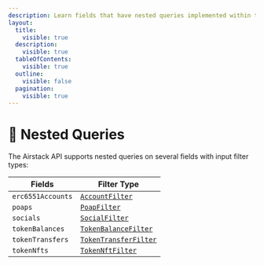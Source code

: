 ```yaml
---
description: Learn fields that have nested queries implemented within the Airstack API.
layout:
  title:
    visible: true
  description:
    visible: true
  tableOfContents:
    visible: true
  outline:
    visible: false
  pagination:
    visible: true
---
```


# 🥅 Nested Queries

The Airstack API supports nested queries on several fields with input filter types:

| Fields            | Filter Type                                                                      |
| ----------------- | -------------------------------------------------------------------------------- |
| `erc6551Accounts` | [`AccountFilter`](../api-reference/accounts-api/#inputs-and-filters)             |
| `poaps`           | [`PoapFilter`](../api-reference/poaps-api/#inputs-and-filters)                   |
| `socials`         | [`SocialFilter`](../api-reference/socials-api/#inputs-and-filters)               |
| `tokenBalances`   | [`TokenBalanceFilter`](../api-reference/tokenbalances-api/#inputs-and-filters)   |
| `tokenTransfers`  | [`TokenTransferFilter`](../api-reference/tokentransfers-api/#inputs-and-filters) |
| `tokenNfts`       | [`TokenNftFilter`](../api-reference/tokennfts-api/#inputs-and-filters)           |
